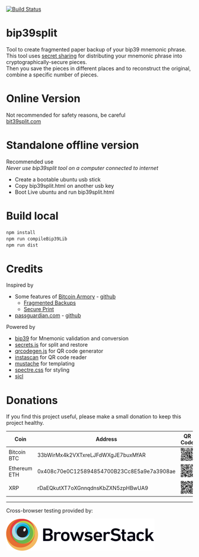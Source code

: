[![Build Status](https://travis-ci.org/pascalmartin/bip39split.svg?branch=master)](https://travis-ci.org/pascalmartin/bip39split)

# bip39split
Tool to create fragmented paper backup of your bip39 mnemonic phrase.<br />
This tool uses [secret sharing](https://en.wikipedia.org/wiki/Shamir's_Secret_Sharing)
for distributing your mnemonic phrase into cryptographically-secure pieces.<br />
Then you save the pieces in different places and to reconstruct the original, combine a specific number of pieces.

# Online Version
Not recommended for safety reasons, be careful<br />
[bit39split.com](https://pascalmartin.github.io/bip39split)

# Standalone offline version
Recommended use<br />
*Never use bip39split tool on a computer connected to internet*
* Create a bootable ubuntu usb stick
* Copy bip39split.html on another usb key
* Boot Live ubuntu and run bip39split.html

# Build local
```bat
npm install  
npm run compileBip39Lib  
npm run dist
```

# Credits

Inspired by

* Some features of [Bitcoin Armory](https://btcarmory.com) - [github](https://github.com/goatpig/BitcoinArmory)
    * [Fragmented Backups](https://www.bitcoinarmory.com/tutorials/armory-advanced-features/fragmented-backups/)
    * [Secure Print](https://www.bitcoinarmory.com/tutorials/armory-basics/secure-print/)
* [passguardian.com](http://passguardian.com) - [github](https://github.com/amper5and/secrets.js)

Powered by

* [bip39](https://github.com/iancoleman/bip39) for Mnemonic validation and conversion
* [secrets.js](https://github.com/grempe/secrets.js)  for split and restore
* [qrcodegen.js](https://www.nayuki.io/page/qr-code-generator-library#javascript) for QR code generator
* [instascan](https://github.com/schmich/instascan) for QR code reader
* [mustache](https://github.com/janl/mustache.js) for templating
* [spectre.css](https://picturepan2.github.io/spectre/) for styling
* [sjcl](https://github.com/bitwiseshiftleft/sjcl)

# Donations
If you find this project useful, please make a small donation to keep this project healthy.<br />

| Coin  | Address   | QR Code |
| ----- | --------- | ------- |
| Bitcoin BTC | 33bWirMx4k2VXTxreLJFdWXgJE7buxMfAR | ![33bWirMx4k2VXTxreLJFdWXgJE7buxMfAR](images/donations/btc.svg) |
| Ethereum ETH | 0x408c70e0C125894854700B23Cc8E5a9e7a3908ae | ![33bWirMx4k2VXTxreLJFdWXgJE7buxMfAR](images/donations/eth.svg) |
| XRP | rDaEQkutXT7oXGnnqdnsKbZXN5zpHBwUA9 | ![33bWirMx4k2VXTxreLJFdWXgJE7buxMfAR](images/donations/xrp.svg) |

---

Cross-browser testing provided by:

<a href="http://browserstack.com">![BrowserStack](images/Browserstack-logo.svg)</a>
